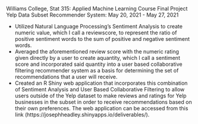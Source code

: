 Williams College, Stat 315: Applied Machine Learning Course Final Project
<br>
Yelp Data Subset Recommender System: May 20, 2021 - May 27, 2021


<ul>

<li> Utilized Natural Language Processing’s Sentiment Analysis to create numeric value, which I call a reviewscore, to represent the ratio of positive sentiment words to the sum of positive and negative sentiment words. </li>

<li> Averaged the aforementioned review score with the numeric rating given directly by a user to create aquantity, which I call a sentiment score and incorporated said quantity into a user based collaborative filtering recommender system as a basis for determining the set of recommendations that a user will receive. </li>

<li> Created an R Shiny web application that incorporates this combination of Sentiment Analysis and User Based Collaborative Filtering to allow users outside of the Yelp dataset to make reviews and ratings for Yelp businesses in the subset in order to receive recommendations based on their own preferences. The web application can be accessed from this link (https://josephheadley.shinyapps.io/deliverables/). </li>

</ul>
